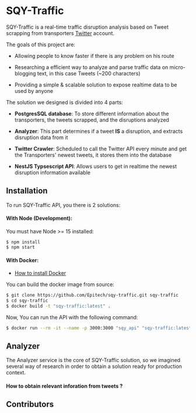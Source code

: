 # SQY-Traffic

SQY-Traffic is a real-time traffic disruption analysis based on Tweet scrapping from transporters <a href="https://twitter.com">Twitter</a> account.

The goals of this project are:

- Allowing people to know faster if there is any problem on his route

- Researching a efficient way to analyze and parse traffic data on micro-blogging text, in this case Tweets (~200 characters)

- Providing a simple & scalable solution to expose realtime data to be used by anyone

The solution we designed is divided into 4 parts:

- **PostgresSQL database**: To store different information about the transporters, the tweets scrapped, and the disruptions analyzed

- **Analyzer**: This part determines if a tweet **IS** a disruption, and extracts disruption data from it

- **Twitter Crawler**: Scheduled to call the Twitter API every minute and get the Transporters' newest tweets, it stores them into the database

- **NestJS Typsescript API**: Allows users to get in realtime the newest disruption information available


## Installation

To run SQY-Traffic API, you there is 2 solutions:

#### With Node (Development):

You must have Node >= 15 installed:

```
$ npm install
$ npm start
```


#### With Docker:
- <a href="https://docs.docker.com/engine/install/">How to install Docker</a>

You can build the docker image from source:

```bash
$ git clone https://github.com/Epitech/sqy-traffic.git sqy-traffic
$ cd sqy-traffic
$ docker build -t "sqy-traffic:latest" .
```

Now, You can run the API with the following command:
```bash
$ docker run --rm -it --name -p 3000:3000 "sqy_api" "sqy-traffic:latest"
```


## Analyzer

The Analyzer service is the core of SQY-Traffic solution, so we imagined several way of research in order to obtain a solution ready for production context.



#### How to obtain relevant inforation from tweets ?




## Contributors